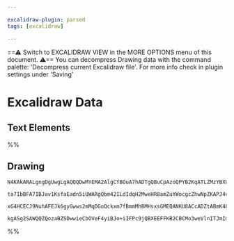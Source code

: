 ```yaml
---

excalidraw-plugin: parsed
tags: [excalidraw]

---
```

==⚠  Switch to EXCALIDRAW VIEW in the MORE OPTIONS menu of this document. ⚠== You can decompress Drawing data with the command palette: 'Decompress current Excalidraw file'. For more info check in plugin settings under 'Saving'


# Excalidraw Data

## Text Elements
%%
## Drawing
```compressed-json
N4KAkARALgngDgUwgLgAQQQDwMYEMA2AlgCYBOuA7hADTgQBuCpAzoQPYB2KqATLZMzYBXUtiRoIACyhQ4zZAHoFAc0JRJQgEYA6bGwC2CgF7N6hbEcK4OCtptbErHALRY8RMpWdx8Q1TdIEfARcZgRmBShcZQUebQB2bQBWGjoghH0EDihmbgBtAF1+CFw4OABlKKhxVFAwSHUMmohiXFIAa1T6hkIECgAhXGx25VJhDmIAYTZ8NlJuCABiADNV

ta7IbBFA7IBJav1KsfaEadn5iUWARgQbm42ILdIdqH2MweHR8amZuYWocgcZhwNpZKAPJ4vN76ABihHw+EqMGCC0EHgh2zB0KObBOAHUSOpuHxwJtMXsDjiTkiURI0SQMc8sQcAErCZSSDjhXJoK78MlMikZADyIOwahg3CuAAZpfzHuTXgcYZwoDDcPp4ZK0El5ZDmRkVdlyoQjDUeHLSQrBUqMgAVLBQACCRGUXAkwWW4L1iuxUVIzuebAokhC

xG4HCECJ9NuhAFEJk6gyGwws2mMqDGoQckxm7fBmmMhBMHsxsGMEQANKU8ACcADZtABmK48HhJJIADiStab8V1VrLFfwAE1uPX4ldtDwACxJJv1q5Nnid1sD7pGNgGbh1br0AhCGpXUkAXyzBv0bOLxC5zB56CLJfloxIJrNxMt3RfxEqCDg3HXSBvwAWTYYgEATXBNGCcM0GWAgwmfUgSDOP40F3SB+hmWCH2UTRcAACh4K54moXgSLI4jSNQaV

kgASg2SAWQQZQozaBZSDwwieCbOVeF4yiBJo+iIFPc9jQBXEEFFKB2CBCMo3weVlnITJmImJhCA4ZQd1JSAsigmDuABQ9+U2Ih/zQEyEDMiAOA1GprNs4QoCILljNIQ8xKtOwACsEGwHJynsuBQPAyDoIQHD4PwRCrSGWTGDtLd8F0+oGgLVF0kCuTGIVZgoAMfNEAU6M9IgWZhii7gYri9KKtCZ0cqSlLSvwU9wDPOhlnhcIdxPEATyAA==
```
%%